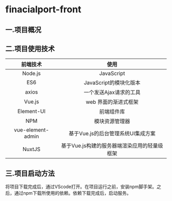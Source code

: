 # finacialport-front
## 一.项目概况  
## 二.项目使用技术  
|前端技术|使用|  
 |:---:|:---:|
 |Node.js|JavaScript|
 |ES6|JavaScript的模块化版本|
 |axios |一个发送Ajax请求的工具| 
 |Vue.js|web 界面的渐进式框架|
 |Element-UI|前端组件库|
 |NPM|模块资源管理器|
 |vue-element-admin|基于Vue.js的后台管理系统UI集成方案|
 |NuxtJS|基于Vue.js构建的服务器端渲染应用的轻量级框架|  
 ## 三.项目启动方法  
 将项目下载完成后，通过VScode打开。在项目运行之前，安装npm脚手架。之后，通过npm下载所使用的依赖。依赖下载完成后，启动服务。  
 


